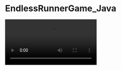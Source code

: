 # EndlessRunnerGame_Java



<video src="https://user-images.githubusercontent.com/aaa.mp4](https://github.com/Alex01234/EndlessRunnerGame_Java/blob/master/endless_runner_demonstration.mp4"></video>
